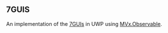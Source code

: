 ## 7GUIS

An implementation of the [7GUIs](https://eugenkiss.github.io/7guis/) in UWP using [MVx.Observable](https://www.nuget.org/packages/MVx.Observable/).